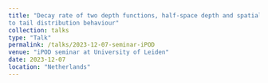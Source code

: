 ```yaml
---
title: "Decay rate of two depth functions, half-space depth and spatial depth, according
to tail distribution behaviour"
collection: talks
type: "Talk"
permalink: /talks/2023-12-07-seminar-iPOD
venue: "iPOD seminar at University of Leiden"
date: 2023-12-07
location: "Netherlands"
---
```

